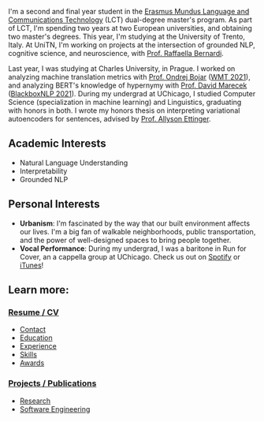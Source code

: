 I'm a second and final year student in the <a href="https://lct-master.org/">Erasmus Mundus Language and Communications Technology</a> (LCT) dual-degree master's program. As part of LCT, I'm spending two years at two European universities, and obtaining two master's degrees. This year, I'm studying at the University of Trento, Italy. At UniTN, I'm working on projects at the intersection of grounded NLP, cognitive science, and neuroscience, with <a href='http://disi.unitn.it/~bernardi/'>Prof. Raffaella Bernardi</a>.

Last year, I was studying at Charles University, in Prague. I worked on analyzing machine translation metrics with <a href='https://ufal.mff.cuni.cz/ondrej-bojar'>Prof. Ondrej Bojar</a> (<a href='https://www.statmt.org/wmt21/pdf/2021.wmt-1.59.pdf'>WMT 2021</a>), and analyzing BERT's knowledge of hypernymy with <a href='https://ufal.mff.cuni.cz/david-marecek'>Prof. David Marecek</a> (<a href='https://aclanthology.org/2021.blackboxnlp-1.20/'>BlackboxNLP 2021</a>). During my undergrad at UChicago, I studied Computer Science (specialization in machine learning) and Linguistics, graduating with honors in both. I wrote my honors thesis on interpreting variational autoencoders for sentences, advised by <a href='https://aetting.github.io/'>Prof. Allyson Ettinger</a>.

## Academic Interests
- Natural Language Understanding
- Interpretability
- Grounded NLP


## Personal Interests
- **Urbanism**: I'm fascinated by the way that our built environment affects our lives. I'm a big fan of walkable neighborhoods, public transportation, and the power of well-designed spaces to bring people together.
- **Vocal Performance**: During my undergrad, I was a baritone in Run for Cover, an a cappella group at UChicago. Check us out on <a href="https://play.spotify.com/artist/1WN22dBwn6fM3biZufox5W">Spotify</a> or <a href="https://itunes.apple.com/us/artist/run-for-cover/id848631625">iTunes</a>!

## Learn more:
### <a href='https://hannamw.github.io/resume/'>Resume / CV</a>
- <a href='https://hannamw.github.io/resume/'>Contact</a>
- <a href='https://hannamw.github.io/resume/#education'>Education</a>
- <a href='https://hannamw.github.io/resume/#experience'>Experience</a>
- <a href='https://hannamw.github.io/resume/#languages'>Skills</a>
- <a href='https://hannamw.github.io/resume/#honors'>Awards</a>

### <a href='https://hannamw.github.io/projects/#'>Projects / Publications</a>
- <a href='https://hannamw.github.io/projects/#'>Research</a>
- <a href='https://hannamw.github.io/projects/#software-engineering-projects'>Software Engineering</a>
